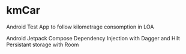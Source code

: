 # kmCar
Android Test App to follow kilometrage consomption in LOA

Android Jetpack Compose
Dependency Injection with Dagger and Hilt
Persistant storage with Room
